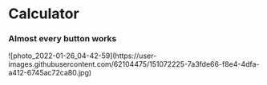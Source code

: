 # Calculator
<h3>Almost every button works</h3>
![photo_2022-01-26_04-42-59](https://user-images.githubusercontent.com/62104475/151072225-7a3fde66-f8e4-4dfa-a412-6745ac72ca80.jpg)

